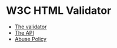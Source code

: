 # W3C HTML Validator

 - [The validator](https://validator.w3.org/nu/)
 - [The API](https://validator.w3.org/docs/api.html)
 - [Abuse Policy](https://www.w3.org/Help/abuse-info/re-reqs.html)